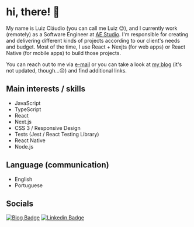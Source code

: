 # hi, there! 👋

My name is Luiz Cláudio (you can call me Luiz 😉), and I currently work (remotely) as a Software Engineer at [AE Studio](http://ae.studio). I'm responsible for creating and delivering different kinds of projects according to our client's needs and budget. Most of the time, I use React + Nexjts (for web apps) or React Native (for mobile apps) to build those projects.

You can reach out to me via [e-mail](mailto:luizcns18@gmail.com) or you can take a look at [my blog](https://lcnogueira.com) (it's not updated, though...😢) and find additional links.


## Main interests / skills

- JavaScript
- TypeScript
- React
- Next.js
- CSS 3 / Responsive Design
- Tests (Jest / React Testing Library)
- React Native
- Node.js

## Language (communication)

- English
- Portuguese

## Socials

[![Blog Badge](https://img.shields.io/badge/Blog-lcnogueira.com-black)](https://lcnogueira.com)
[![Linkedin Badge](https://img.shields.io/badge/-LinkedIn-blue?style=flat-square&logo=Linkedin&logoColor=white&link=https://www.linkedin.com/in/lcnogueira/)](https://www.linkedin.com/in/lcnogueira/)
